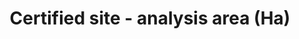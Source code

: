 ---
title: 'Certified site - analysis area (Ha)'
field: 'is.certifiedSite.analysisArea'
slug: 'certified-resource-analysis-area'
required: False
policy: 'Free value. Single value only.'
---